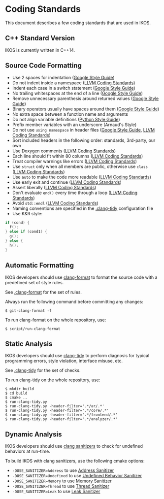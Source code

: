 Coding Standards
================

This document describes a few coding standards that are used in IKOS.

C++ Standard Version
--------------------

IKOS is currently written in C++14.

Source Code Formatting
----------------------

* Use 2 spaces for indentation ([Google Style Guide](https://google.github.io/styleguide/cppguide.html#Spaces_vs._Tabs))
* Do not indent inside a namespace ([LLVM Coding Standards](http://llvm.org/docs/CodingStandards.html#namespace-indentation))
* Indent each case in a switch statement ([Google Style Guide](https://google.github.io/styleguide/cppguide.html#Loops_and_Switch_Statements))
* No trailing whitespaces at the end of a line ([Google Style Guide](https://google.github.io/styleguide/cppguide.html#Horizontal_Whitespace))
* Remove unnecessary parenthesis around returned values ([Google Style Guide](https://google.github.io/styleguide/cppguide.html#Return_Values))
* Binary operators usually have spaces around them ([Google Style Guide](https://google.github.io/styleguide/cppguide.html#Horizontal_Whitespace))
* No extra space between a function name and arguments
* Do not align variable definitions ([Python Style Guide](https://www.python.org/dev/peps/pep-0008/#pet-peeves))
* Prefix member variables with an underscore (Arnaud's Style)
* Do not use `using namespace` in header files ([Google Style Guide](https://google.github.io/styleguide/cppguide.html#Namespaces), [LLVM Coding Standards](http://llvm.org/docs/CodingStandards.html#do-not-use-using-namespace-std))
* Sort included headers in the following order: standards, 3rd-party, our own
* Use Doxygen comments ([LLVM Coding Standards](http://llvm.org/docs/CodingStandards.html#doxygen-use-in-documentation-comments))
* Each line should fit within 80 columns ([LLVM Coding Standards](http://llvm.org/docs/CodingStandards.html#source-code-width))
* Treat compiler warnings like errors ([LLVM Coding Standards](http://llvm.org/docs/CodingStandards.html#treat-compiler-warnings-like-errors))
* Use `struct` only when all members are public, otherwise use `class` ([LLVM Coding Standards](http://llvm.org/docs/CodingStandards.html#use-of-class-and-struct-keywords))
* Use `auto` to make the code more readable ([LLVM Coding Standards](http://llvm.org/docs/CodingStandards.html#use-auto-type-deduction-to-make-code-more-readable))
* Use early exit and continue ([LLVM Coding Standards](http://llvm.org/docs/CodingStandards.html#use-early-exits-and-continue-to-simplify-code))
* Assert liberally ([LLVM Coding Standards](http://llvm.org/docs/CodingStandards.html#assert-liberally))
* Don't evaluate `end()` every time through a loop ([LLVM Coding Standards](http://llvm.org/docs/CodingStandards.html#don-t-evaluate-end-every-time-through-a-loop))
* Avoid `std::endl` ([LLVM Coding Standards](http://llvm.org/docs/CodingStandards.html#avoid-std-endl))
* Naming conventions are specified in the [.clang-tidy](../.clang-tidy) configuration file
* Use K&R style:
```c
if (cond) {
  f();
} else if (cond1) {
  g();
} else {
  h();
}
```

Automatic Formatting
--------------------

IKOS developers should use [clang-format](https://clang.llvm.org/docs/ClangFormat.html) to format the source code with a predefined set of style rules.

See [.clang-format](../.clang-format) for the set of rules.

Always run the following command before committing any changes:
```
$ git-clang-format -f
```

To run clang-format on the whole repository, use:
```
$ script/run-clang-format
```

Static Analysis
---------------

IKOS developers should use [clang-tidy](https://clang.llvm.org/extra/clang-tidy/) to perform diagnosis for typical programming errors, style violation, interface misuse, etc.

See [.clang-tidy](../.clang-tidy) for the set of checks.

To run clang-tidy on the whole repository, use:
```
$ mkdir build
$ cd build
$ cmake ..
$ run-clang-tidy.py
$ run-clang-tidy.py -header-filter='.*/ar/.*'
$ run-clang-tidy.py -header-filter='.*/core/.*'
$ run-clang-tidy.py -header-filter='.*/frontend/.*'
$ run-clang-tidy.py -header-filter='.*/analyzer/.*'
```

Dynamic Analysis
----------------

IKOS developers should use [clang sanitizers](https://clang.llvm.org/docs/UsersManual.html#controlling-code-generation) to check for undefined behaviors at run-time.

To build IKOS with clang sanitizers, use the following cmake options:
* `-DUSE_SANITIZER=Address` to use [Address Sanitizer](https://clang.llvm.org/docs/AddressSanitizer.html)
* `-DUSE_SANITIZER=Undefined` to use [Undefined Behavior Sanitizer](https://clang.llvm.org/docs/UndefinedBehaviorSanitizer.html)
* `-DUSE_SANITIZER=Memory` to use [Memory Sanitizer](https://clang.llvm.org/docs/MemorySanitizer.html)
* `-DUSE_SANITIZER=Thread` to use [Thread Sanitizer](https://clang.llvm.org/docs/ThreadSanitizer.html)
* `-DUSE_SANITIZER=Leak` to use [Leak Sanitizer](https://clang.llvm.org/docs/LeakSanitizer.html)
